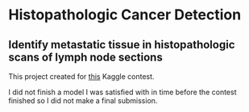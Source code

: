 # Histopathologic Cancer Detection
## Identify metastatic tissue in histopathologic scans of lymph node sections

This project created for [this](https://www.kaggle.com/c/histopathologic-cancer-detection "Histopathologic Cancer Detection") Kaggle contest. 

I did not finish a model I was satisfied with in time before the contest finished so I did not make a final submission.